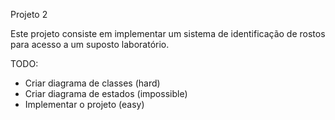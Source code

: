 Projeto 2

Este projeto consiste em implementar um sistema de identificação de rostos para acesso a um suposto laboratório.

TODO:
- Criar diagrama de classes (hard)
- Criar diagrama de estados (impossible)
- Implementar o projeto (easy)